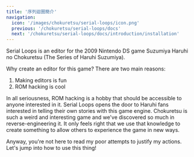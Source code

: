 ```yaml
---
title: '序列迴圈簡介'
navigation:
  icon: '/images/chokuretsu/serial-loops/icon.png'
  previous: '/chokuretsu/serial-loops/docs'
  next: '/chokuretsu/serial-loops/docs/introduction/installation'
---
```


Serial Loops is an editor for the 2009 Nintendo DS game Suzumiya Haruhi no Chokuretsu (The Series of Haruhi Suzumiya).

Why create an editor for this game? There are two main reasons:
1. Making editors is fun
2. ROM hacking is cool

In all seriousness, ROM hacking is a hobby that should be accessible to anyone interested in it. Serial Loops opens the door
to Haruhi fans interested in telling their own stories with this game engine. Chokuretsu is such a weird and interesting game
and we've discovered so much in reverse-engineering it. It only feels right that we use that knowledge to create something to
allow others to experience the game in new ways.

Anyway, you're not here to read my poor attempts to justify my actions. Let's jump into how to use this thing!